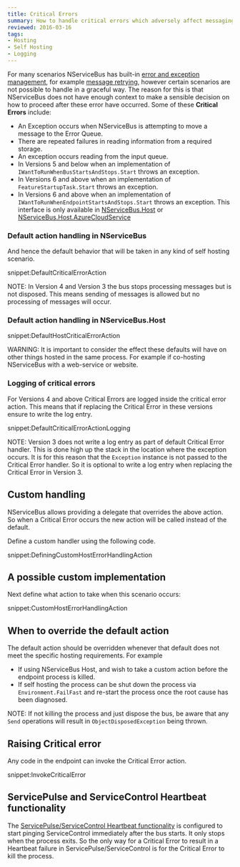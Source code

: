 ```yaml
---
title: Critical Errors
summary: How to handle critical errors which adversely affect messaging in an endpoint.
reviewed: 2016-03-16
tags:
- Hosting
- Self Hosting
- Logging
---
```


For many scenarios NServiceBus has built-in [error and exception management](/nservicebus/errors/), for example [message retrying](/nservicebus/errors/automatic-retries.md), however certain scenarios are not possible to handle in a graceful way. The reason for this is that NServiceBus does not have enough context to make a sensible decision on how to proceed after these error have occurred. Some of these **Critical Errors** include:

 * An Exception occurs when NServiceBus is attempting to move a message to the Error Queue.
 * There are repeated failures in reading information from a required storage.
 * An exception occurs reading from the input queue.
 * In Versions 5 and below when an implementation of `IWantToRunWhenBusStartsAndStops.Start` throws an exception.
 * In Versions 6 and above when an implementation of `FeatureStartupTask.Start` throws an exception.
 * In Versions 6 and above when an implementation of `IWantToRunWhenEndpointStartsAndStops.Start` throws an exception. This interface is only available in [NServiceBus.Host](nservicebus-host) or [NServiceBus.Host.AzureCloudService](/nservicebus/azure/hosting-in-azure-cloud-services.md)


### Default action handling in NServiceBus

And hence the default behavior that will be taken in any kind of self hosting scenario.

snippet:DefaultCriticalErrorAction

NOTE: In Version 4 and Version 3 the bus stops processing messages but is not disposed. This means sending of messages is allowed but no processing of messages will occur.


### Default action handling in NServiceBus.Host

snippet:DefaultHostCriticalErrorAction

WARNING: It is important to consider the effect these defaults will have on other things hosted in the same process. For example if co-hosting NServiceBus with a web-service or website.


### Logging of critical errors

For Versions 4 and above Critical Errors are logged inside the critical error action. This means that if replacing the Critical Error in these versions ensure to write the log entry.

snippet:DefaultCriticalErrorActionLogging

NOTE: Version 3 does not write a log entry as part of default Critical Error handler. This is done high up the stack in the location where the exception occurs. It is for this reason that the `Exception` instance is not passed to the Critical Error handler. So it is optional to write a log entry when replacing the Critical Error in Version 3.


## Custom handling

NServiceBus allows providing a delegate that overrides the above action. So when a Critical Error occurs the new action will be called instead of the default.

Define a custom handler using the following code.

snippet:DefiningCustomHostErrorHandlingAction


## A possible custom implementation

Next define what action to take when this scenario occurs:

snippet:CustomHostErrorHandlingAction


## When to override the default action

The default action should be overridden whenever that default does not meet the specific hosting requirements. For example

 * If using NServiceBus Host, and wish to take a custom action before the endpoint process is killed.
 * If self hosting the process can be shut down the process via `Environment.FailFast` and re-start the process once the root cause has been diagnosed.

NOTE: If not killing the process and just dispose the bus, be aware that any `Send` operations will result in `ObjectDisposedException` being thrown.


## Raising Critical error

Any code in the endpoint can invoke the Critical Error action.

snippet:InvokeCriticalError


## ServicePulse and ServiceControl Heartbeat functionality

The [ServicePulse/ServiceControl Heartbeat functionality](/servicepulse/intro-endpoints-heartbeats.md) is configured to start pinging ServiceControl immediately after the bus starts. It only stops when the process exits. So the only way for a Critical Error to result in a Heartbeat failure in ServicePulse/ServiceControl is for the Critical Error to kill the process.
